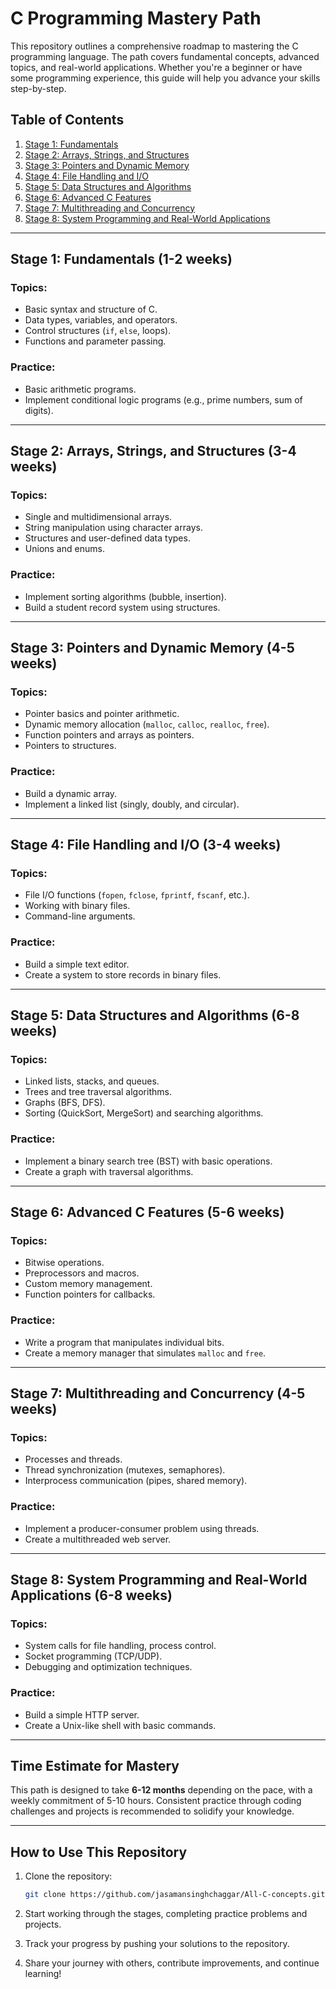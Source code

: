 # C Programming Mastery Path

This repository outlines a comprehensive roadmap to mastering the C programming language. The path covers fundamental concepts, advanced topics, and real-world applications. Whether you're a beginner or have some programming experience, this guide will help you advance your skills step-by-step.

## Table of Contents

1. [Stage 1: Fundamentals](#stage-1-fundamentals)
2. [Stage 2: Arrays, Strings, and Structures](#stage-2-arrays-strings-and-structures)
3. [Stage 3: Pointers and Dynamic Memory](#stage-3-pointers-and-dynamic-memory)
4. [Stage 4: File Handling and I/O](#stage-4-file-handling-and-io)
5. [Stage 5: Data Structures and Algorithms](#stage-5-data-structures-and-algorithms)
6. [Stage 6: Advanced C Features](#stage-6-advanced-c-features)
7. [Stage 7: Multithreading and Concurrency](#stage-7-multithreading-and-concurrency)
8. [Stage 8: System Programming and Real-World Applications](#stage-8-system-programming-and-real-world-applications)

---

## Stage 1: Fundamentals (1-2 weeks)

### Topics:
- Basic syntax and structure of C.
- Data types, variables, and operators.
- Control structures (`if`, `else`, loops).
- Functions and parameter passing.

### Practice:
- Basic arithmetic programs.
- Implement conditional logic programs (e.g., prime numbers, sum of digits).

---

## Stage 2: Arrays, Strings, and Structures (3-4 weeks)

### Topics:
- Single and multidimensional arrays.
- String manipulation using character arrays.
- Structures and user-defined data types.
- Unions and enums.

### Practice:
- Implement sorting algorithms (bubble, insertion).
- Build a student record system using structures.

---

## Stage 3: Pointers and Dynamic Memory (4-5 weeks)

### Topics:
- Pointer basics and pointer arithmetic.
- Dynamic memory allocation (`malloc`, `calloc`, `realloc`, `free`).
- Function pointers and arrays as pointers.
- Pointers to structures.

### Practice:
- Build a dynamic array.
- Implement a linked list (singly, doubly, and circular).

---

## Stage 4: File Handling and I/O (3-4 weeks)

### Topics:
- File I/O functions (`fopen`, `fclose`, `fprintf`, `fscanf`, etc.).
- Working with binary files.
- Command-line arguments.

### Practice:
- Build a simple text editor.
- Create a system to store records in binary files.

---

## Stage 5: Data Structures and Algorithms (6-8 weeks)

### Topics:
- Linked lists, stacks, and queues.
- Trees and tree traversal algorithms.
- Graphs (BFS, DFS).
- Sorting (QuickSort, MergeSort) and searching algorithms.

### Practice:
- Implement a binary search tree (BST) with basic operations.
- Create a graph with traversal algorithms.

---

## Stage 6: Advanced C Features (5-6 weeks)

### Topics:
- Bitwise operations.
- Preprocessors and macros.
- Custom memory management.
- Function pointers for callbacks.

### Practice:
- Write a program that manipulates individual bits.
- Create a memory manager that simulates `malloc` and `free`.

---

## Stage 7: Multithreading and Concurrency (4-5 weeks)

### Topics:
- Processes and threads.
- Thread synchronization (mutexes, semaphores).
- Interprocess communication (pipes, shared memory).

### Practice:
- Implement a producer-consumer problem using threads.
- Create a multithreaded web server.

---

## Stage 8: System Programming and Real-World Applications (6-8 weeks)

### Topics:
- System calls for file handling, process control.
- Socket programming (TCP/UDP).
- Debugging and optimization techniques.

### Practice:
- Build a simple HTTP server.
- Create a Unix-like shell with basic commands.

---

## Time Estimate for Mastery

This path is designed to take **6-12 months** depending on the pace, with a weekly commitment of 5-10 hours. Consistent practice through coding challenges and projects is recommended to solidify your knowledge.

---

## How to Use This Repository

1. Clone the repository:
    ```bash
    git clone https://github.com/jasamansinghchaggar/All-C-concepts.git
    ```

2. Start working through the stages, completing practice problems and projects.
3. Track your progress by pushing your solutions to the repository.
4. Share your journey with others, contribute improvements, and continue learning!
